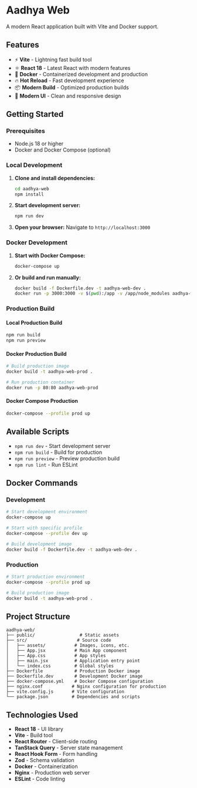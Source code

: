 # Aadhya Web

A modern React application built with Vite and Docker support.

## Features

- ⚡ **Vite** - Lightning fast build tool
- ⚛️ **React 18** - Latest React with modern features
- 🐳 **Docker** - Containerized development and production
- 🔥 **Hot Reload** - Fast development experience
- 📦 **Modern Build** - Optimized production builds
- 🎨 **Modern UI** - Clean and responsive design

## Getting Started

### Prerequisites

- Node.js 18 or higher
- Docker and Docker Compose (optional)

### Local Development

1. **Clone and install dependencies:**

   ```bash
   cd aadhya-web
   npm install
   ```

2. **Start development server:**

   ```bash
   npm run dev
   ```

3. **Open your browser:**
   Navigate to `http://localhost:3000`

### Docker Development

1. **Start with Docker Compose:**

   ```bash
   docker-compose up
   ```

2. **Or build and run manually:**
   ```bash
   docker build -f Dockerfile.dev -t aadhya-web-dev .
   docker run -p 3000:3000 -v $(pwd):/app -v /app/node_modules aadhya-web-dev
   ```

### Production Build

#### Local Production Build

```bash
npm run build
npm run preview
```

#### Docker Production Build

```bash
# Build production image
docker build -t aadhya-web-prod .

# Run production container
docker run -p 80:80 aadhya-web-prod
```

#### Docker Compose Production

```bash
docker-compose --profile prod up
```

## Available Scripts

- `npm run dev` - Start development server
- `npm run build` - Build for production
- `npm run preview` - Preview production build
- `npm run lint` - Run ESLint

## Docker Commands

### Development

```bash
# Start development environment
docker-compose up

# Start with specific profile
docker-compose --profile dev up

# Build development image
docker build -f Dockerfile.dev -t aadhya-web-dev .
```

### Production

```bash
# Start production environment
docker-compose --profile prod up

# Build production image
docker build -t aadhya-web-prod .
```

## Project Structure

```
aadhya-web/
├── public/                 # Static assets
├── src/                   # Source code
│   ├── assets/           # Images, icons, etc.
│   ├── App.jsx           # Main App component
│   ├── App.css           # App styles
│   ├── main.jsx          # Application entry point
│   └── index.css         # Global styles
├── Dockerfile            # Production Docker image
├── Dockerfile.dev        # Development Docker image
├── docker-compose.yml    # Docker Compose configuration
├── nginx.conf           # Nginx configuration for production
├── vite.config.js       # Vite configuration
└── package.json         # Dependencies and scripts
```

## Technologies Used

- **React 18** - UI library
- **Vite** - Build tool
- **React Router** - Client-side routing
- **TanStack Query** - Server state management
- **React Hook Form** - Form handling
- **Zod** - Schema validation
- **Docker** - Containerization
- **Nginx** - Production web server
- **ESLint** - Code linting
